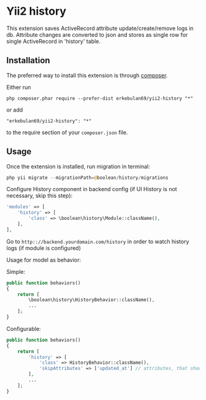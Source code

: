 Yii2 history
============
This extension saves ActiveRecord attribute update/create/remove logs in db.
Attribute changes are converted to json and stores as single row for single ActiveRecord in 'history' table.

Installation
------------

The preferred way to install this extension is through [composer](http://getcomposer.org/download/).

Either run

```
php composer.phar require --prefer-dist erkebulan69/yii2-history "*"
```

or add

```
"erkebulan69/yii2-history": "*"
```

to the require section of your `composer.json` file.


Usage
-----

Once the extension is installed, run migration in terminal:

```php
php yii migrate --migrationPath=@boolean/history/migrations
```

Configure History component in backend config (if UI History is not necessary, skip this step):

```php
'modules' => [
    'history' => [
        'class' => \boolean\history\Module::className(),
    ],
],
```

Go to  ```http:://backend.yourdomain.com/history``` in order to watch history logs (if module is configured)

Usage for model as behavior:

Simple:
```php
public function behaviors()
{
    return [
        \boolean\history\HistoryBehavior::className(),
        ...
    ];
}
```

Configurable:
```php
public function behaviors()
{
    return [
        'history' => [
            'class' => HistoryBehavior::className(),
            'skipAttributes' => ['updated_at'] // attributes, that should be ignored
        ],
        ...
    ];
}
```